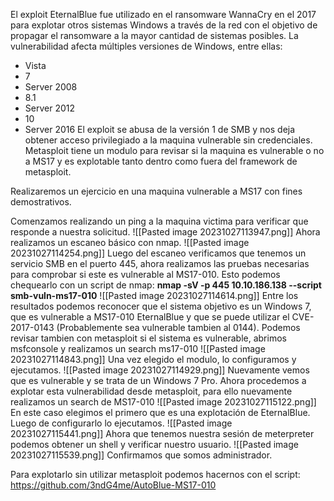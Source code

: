 El exploit EternalBlue fue utilizado en el ransomware WannaCry en el 2017 para explotar otros sistemas Windows a través de la red con el objetivo de propagar el ransomware a la mayor cantidad de sistemas posibles.
La vulnerabilidad afecta múltiples versiones de Windows, entre ellas:
- Vista
- 7
- Server 2008
- 8.1
- Server 2012
- 10
- Server 2016
El exploit se abusa de la versión 1 de SMB y nos deja obtener acceso privilegiado a la maquina vulnerable sin credenciales.
Metasploit tiene un modulo para revisar si la maquina es vulnerable o no a MS17 y es explotable tanto dentro como fuera del framework de metasploit.

Realizaremos un ejercicio en una maquina vulnerable a MS17 con fines demostrativos.

Comenzamos realizando un ping a la maquina victima para verificar que responde a nuestra solicitud.
![[Pasted image 20231027113947.png]]
Ahora realizamos un escaneo básico con nmap.
![[Pasted image 20231027114254.png]]
Luego del escaneo verificamos que tenemos un servicio SMB en el puerto 445, ahora realizamos las pruebas necesarias para comprobar si este es vulnerable al MS17-010. Esto podemos chequearlo con un script de nmap:
**nmap -sV -p 445 10.10.186.138 --script smb-vuln-ms17-010**
![[Pasted image 20231027114614.png]]
Entre los resultados podemos reconocer que el sistema objetivo es un Windows 7, que es vulnerable a MS17-010 EternalBlue y que se puede utilizar el CVE-2017-0143 (Probablemente sea vulnerable tambien al 0144).
Podemos revisar tambien con metasploit si el sistema es vulnerable, abrimos msfconsole y realizamos un search ms17-010
![[Pasted image 20231027114843.png]]
Una vez elegido el modulo, lo configuramos y ejecutamos.
![[Pasted image 20231027114929.png]]
Nuevamente vemos que es vulnerable y se trata de un Windows 7 Pro.
Ahora procedemos a explotar esta vulnerabilidad desde metasploit, para ello nuevamente realizamos un search de MS17-010
![[Pasted image 20231027115122.png]]
En este caso elegimos el primero que es una explotación de EternalBlue. Luego de configurarlo lo ejecutamos.
![[Pasted image 20231027115441.png]]
Ahora que tenemos nuestra sesión de meterpreter podemos obtener un shell y verificar nuestro usuario.
![[Pasted image 20231027115539.png]]
Confirmamos que somos administrador.


Para explotarlo sin utilizar metasploit podemos hacernos con el script:
https://github.com/3ndG4me/AutoBlue-MS17-010
